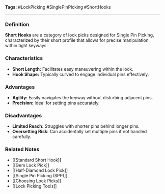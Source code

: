 **Tags:** #LockPicking #SinglePinPicking #ShortHooks

---

### **Definition**

**Short Hooks** are a category of lock picks designed for Single Pin Picking, characterized by their short profile that allows for precise manipulation within tight keyways.

### **Characteristics**

- **Short Length:** Facilitates easy maneuvering within the lock.
- **Hook Shape:** Typically curved to engage individual pins effectively.

### **Advantages**

- **Agility:** Easily navigates the keyway without disturbing adjacent pins.
- **Precision:** Ideal for setting pins accurately.

### **Disadvantages**

- **Limited Reach:** Struggles with shorter pins behind longer pins.
- **Oversetting Risk:** Can accidentally set multiple pins if not handled carefully.

### **Related Notes**

- [[Standard Short Hook]]
- [[Gem Lock Pick]]
- [[Half-Diamond Lock Pick]]
- [[Single Pin Picking (SPP)]]
- [[Choosing Lock Picks]]
- [[Lock Picking Tools]]
